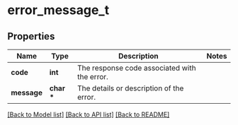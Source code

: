 # error_message_t

## Properties
Name | Type | Description | Notes
------------ | ------------- | ------------- | -------------
**code** | **int** | The response code associated with the error. | 
**message** | **char \*** | The details or description of the error. | 

[[Back to Model list]](../README.md#documentation-for-models) [[Back to API list]](../README.md#documentation-for-api-endpoints) [[Back to README]](../README.md)


